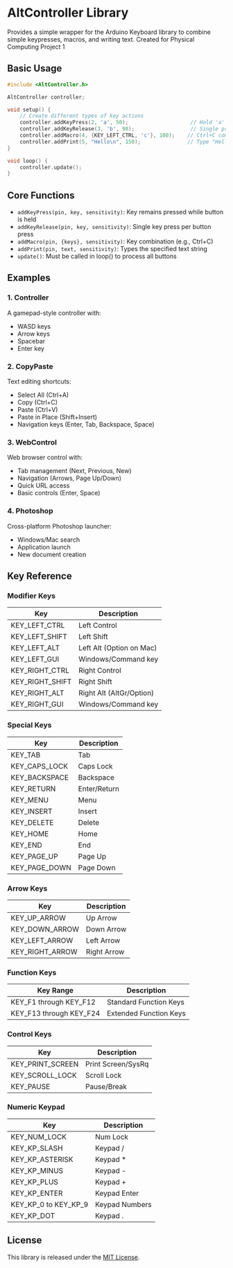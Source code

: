 # AltController Library

Provides a simple wrapper for the Arduino Keyboard library to combine simple keypresses, macros, and writing text.
Created for Physical Computing Project 1

## Basic Usage

```cpp
#include <AltController.h>

AltController controller;

void setup() {
    // Create different types of key actions
    controller.addKeyPress(2, 'a', 50);                    // Hold 'a' while pressed
    controller.addKeyRelease(3, 'b', 90);                  // Single press 'b'
    controller.addMacro(4, {KEY_LEFT_CTRL, 'c'}, 100);    // Ctrl+C combination
    controller.addPrint(5, "Hello\n", 150);               // Type "Hello" + Enter
}

void loop() {
    controller.update();
}
```

## Core Functions

- `addKeyPress(pin, key, sensitivity)`: Key remains pressed while button is held
- `addKeyRelease(pin, key, sensitivity)`: Single key press per button press
- `addMacro(pin, {keys}, sensitivity)`: Key combination (e.g., Ctrl+C)
- `addPrint(pin, text, sensitivity)`: Types the specified text string
- `update()`: Must be called in loop() to process all buttons

## Examples

### 1. Controller
A gamepad-style controller with:
- WASD keys
- Arrow keys
- Spacebar
- Enter key

### 2. CopyPaste
Text editing shortcuts:
- Select All (Ctrl+A)
- Copy (Ctrl+C)
- Paste (Ctrl+V)
- Paste in Place (Shift+Insert)
- Navigation keys (Enter, Tab, Backspace, Space)

### 3. WebControl
Web browser control with:
- Tab management (Next, Previous, New)
- Navigation (Arrows, Page Up/Down)
- Quick URL access
- Basic controls (Enter, Space)

### 4. Photoshop
Cross-platform Photoshop launcher:
- Windows/Mac search
- Application launch
- New document creation

## Key Reference

### Modifier Keys
| Key | Description |
|-----|-------------|
| KEY_LEFT_CTRL  | Left Control |
| KEY_LEFT_SHIFT | Left Shift |
| KEY_LEFT_ALT   | Left Alt (Option on Mac) |
| KEY_LEFT_GUI   | Windows/Command key |
| KEY_RIGHT_CTRL | Right Control |
| KEY_RIGHT_SHIFT| Right Shift |
| KEY_RIGHT_ALT  | Right Alt (AltGr/Option) |
| KEY_RIGHT_GUI  | Windows/Command key |

### Special Keys
| Key | Description |
|-----|-------------|
| KEY_TAB        | Tab |
| KEY_CAPS_LOCK  | Caps Lock |
| KEY_BACKSPACE  | Backspace |
| KEY_RETURN     | Enter/Return |
| KEY_MENU       | Menu |
| KEY_INSERT     | Insert |
| KEY_DELETE     | Delete |
| KEY_HOME       | Home |
| KEY_END        | End |
| KEY_PAGE_UP    | Page Up |
| KEY_PAGE_DOWN  | Page Down |

### Arrow Keys
| Key | Description |
|-----|-------------|
| KEY_UP_ARROW    | Up Arrow |
| KEY_DOWN_ARROW  | Down Arrow |
| KEY_LEFT_ARROW  | Left Arrow |
| KEY_RIGHT_ARROW | Right Arrow |

### Function Keys
| Key Range | Description |
|-----------|-------------|
| KEY_F1 through KEY_F12  | Standard Function Keys |
| KEY_F13 through KEY_F24 | Extended Function Keys |

### Control Keys
| Key | Description |
|-----|-------------|
| KEY_PRINT_SCREEN | Print Screen/SysRq |
| KEY_SCROLL_LOCK  | Scroll Lock |
| KEY_PAUSE        | Pause/Break |

### Numeric Keypad
| Key | Description |
|-----|-------------|
| KEY_NUM_LOCK    | Num Lock |
| KEY_KP_SLASH    | Keypad / |
| KEY_KP_ASTERISK | Keypad * |
| KEY_KP_MINUS    | Keypad - |
| KEY_KP_PLUS     | Keypad + |
| KEY_KP_ENTER    | Keypad Enter |
| KEY_KP_0 to KEY_KP_9 | Keypad Numbers |
| KEY_KP_DOT      | Keypad . |



## License

This library is released under the [MIT License](LICENSE).

